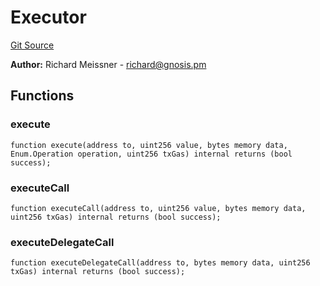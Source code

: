 # Executor
[Git Source](https://github.com/TOKnetwork/contracts/blob/155f729fd8db0676297384375468d4d45b8aa44e/contracts/common/gnosis/GnosisSafe.sol)

**Author:**
Richard Meissner - <richard@gnosis.pm>


## Functions
### execute


```solidity
function execute(address to, uint256 value, bytes memory data, Enum.Operation operation, uint256 txGas) internal returns (bool success);
```

### executeCall


```solidity
function executeCall(address to, uint256 value, bytes memory data, uint256 txGas) internal returns (bool success);
```

### executeDelegateCall


```solidity
function executeDelegateCall(address to, bytes memory data, uint256 txGas) internal returns (bool success);
```

